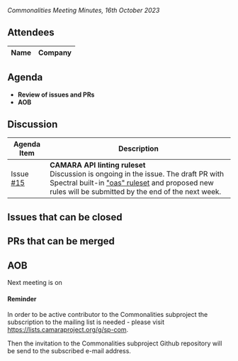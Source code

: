 *Commonalities Meeting Minutes, 16th October 2023*

## Attendees

| Name | Company |
| ---- | ------- |


## Agenda

* **Review of issues and PRs**
* **AOB**

## Discussion
| Agenda Item | Description |
| ----------- | ----------- |
|Issue <br> [#15](https://github.com/camaraproject/Commonalities/issues/15) |  **CAMARA API linting ruleset** <br> Discussion is ongoing in the issue. The draft PR with Spectral built-in ["oas" ruleset](https://meta.stoplight.io/docs/spectral/4dec24461f3af-open-api-rules) and proposed new rules will be submitted by the end of the next week. |


## Issues that can be closed 



## PRs that can be merged






## AOB
Next meeting is on 

#### Reminder
In order to be active contributor to the Commonalities subproject the subscription to the mailing list is needed - please visit https://lists.camaraproject.org/g/sp-com.

Then the invitation to the Commonalities subproject Github repository will be send to the subscribed e-mail address.


